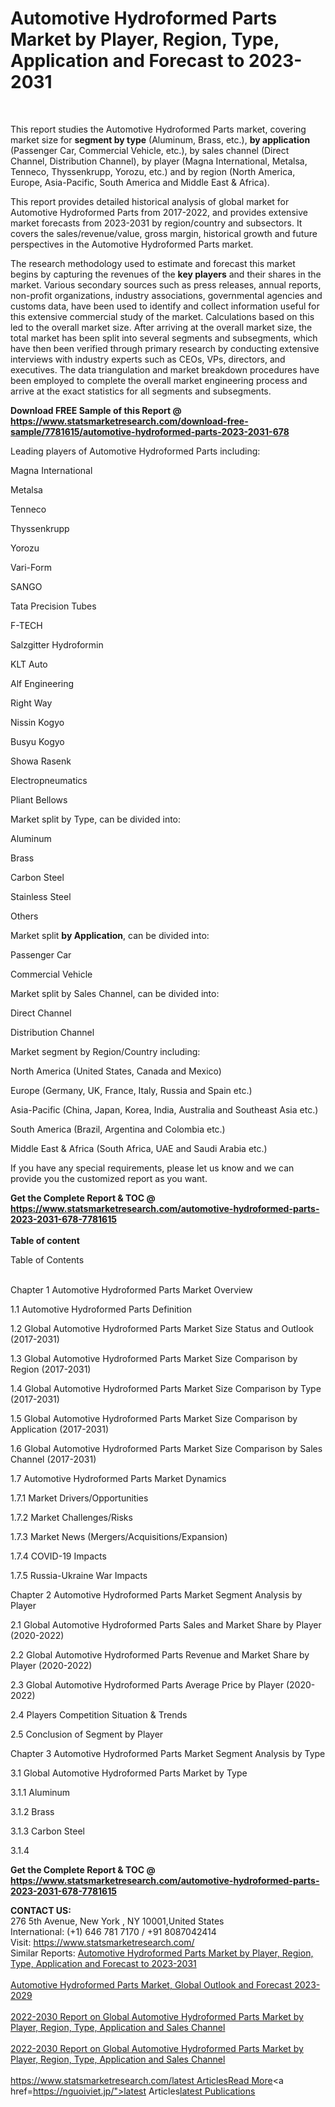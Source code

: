<h1>Automotive Hydroformed Parts Market by Player, Region, Type, Application and Forecast to 2023-2031</h1><br/><p>This report studies the Automotive Hydroformed Parts market, covering market size for <strong>segment by type</strong> (Aluminum, Brass, etc.), <strong>by application</strong> (Passenger Car, Commercial Vehicle, etc.), by sales channel (Direct Channel, Distribution Channel), by player (Magna International, Metalsa, Tenneco, Thyssenkrupp, Yorozu, etc.) and by region (North America, Europe, Asia-Pacific, South America and Middle East & Africa).</p><p>This report provides detailed historical analysis of global market for Automotive Hydroformed Parts from 2017-2022, and provides extensive market forecasts from 2023-2031 by region/country and subsectors. It covers the sales/revenue/value, gross margin, historical growth and future perspectives in the Automotive Hydroformed Parts market.</p><p>The research methodology used to estimate and forecast this market begins by capturing the revenues of the <strong>key players</strong> and their shares in the market. Various secondary sources such as press releases, annual reports, non-profit organizations, industry associations, governmental agencies and customs data, have been used to identify and collect information useful for this extensive commercial study of the market. Calculations based on this led to the overall market size. After arriving at the overall market size, the total market has been split into several segments and subsegments, which have then been verified through primary research by conducting extensive interviews with industry experts such as CEOs, VPs, directors, and executives. The data triangulation and market breakdown procedures have been employed to complete the overall market engineering process and arrive at the exact statistics for all segments and subsegments.</p><p><strong>Download FREE Sample of this Report @ <a href="https://www.statsmarketresearch.com/download-free-sample/7781615/automotive-hydroformed-parts-2023-2031-678">https://www.statsmarketresearch.com/download-free-sample/7781615/automotive-hydroformed-parts-2023-2031-678</a></strong></p><p>Leading players of Automotive Hydroformed Parts including:</p><p>Magna International</p><p>Metalsa</p><p>Tenneco</p><p>Thyssenkrupp</p><p>Yorozu</p><p>Vari-Form</p><p>SANGO</p><p>Tata Precision Tubes</p><p>F-TECH</p><p>Salzgitter Hydroformin</p><p>KLT Auto</p><p>Alf Engineering</p><p>Right Way</p><p>Nissin Kogyo</p><p>Busyu Kogyo</p><p>Showa Rasenk</p><p>Electropneumatics</p><p>Pliant Bellows</p><p>Market split by Type, can be divided into:</p><p>Aluminum</p><p>Brass</p><p>Carbon Steel</p><p>Stainless Steel</p><p>Others</p><p>Market split <strong>by Application</strong>, can be divided into:</p><p>Passenger Car</p><p>Commercial Vehicle</p><p>Market split by Sales Channel, can be divided into:</p><p>Direct Channel</p><p>Distribution Channel</p><p>Market segment by Region/Country including:</p><p>North America (United States, Canada and Mexico)</p><p>Europe (Germany, UK, France, Italy, Russia and Spain etc.)</p><p>Asia-Pacific (China, Japan, Korea, India, Australia and Southeast Asia etc.)</p><p>South America (Brazil, Argentina and Colombia etc.)</p><p>Middle East & Africa (South Africa, UAE and Saudi Arabia etc.)</p><p>If you have any special requirements, please let us know and we can provide you the customized report as you want.</p><div><b>Get the Complete Report & TOC @ <a href="https://www.statsmarketresearch.com/automotive-hydroformed-parts-2023-2031-678-7781615">https://www.statsmarketresearch.com/automotive-hydroformed-parts-2023-2031-678-7781615</a></b></div><br><b>Table of content</b><p>Table of Contents<br />
 
 <br />
 
 Chapter 1 Automotive Hydroformed Parts Market Overview<br />
 
  1.1 Automotive Hydroformed Parts Definition<br />
 
  1.2 Global Automotive Hydroformed Parts Market Size Status and Outlook (2017-2031)<br />
 
  1.3 Global Automotive Hydroformed Parts Market Size Comparison by Region (2017-2031)<br />
 
  1.4 Global Automotive Hydroformed Parts Market Size Comparison by Type (2017-2031)<br />
 
  1.5 Global Automotive Hydroformed Parts Market Size Comparison by Application (2017-2031)<br />
 
  1.6 Global Automotive Hydroformed Parts Market Size Comparison by Sales Channel (2017-2031)<br />
 
  1.7 Automotive Hydroformed Parts Market Dynamics<br />
 
  1.7.1 Market Drivers/Opportunities<br />
 
  1.7.2 Market Challenges/Risks<br />
 
  1.7.3 Market News (Mergers/Acquisitions/Expansion)<br />
 
  1.7.4 COVID-19 Impacts<br />
 
  1.7.5 Russia-Ukraine War Impacts<br />
 
 Chapter 2 Automotive Hydroformed Parts Market Segment Analysis by Player<br />
 
  2.1 Global Automotive Hydroformed Parts Sales and Market Share by Player (2020-2022)<br />
 
  2.2 Global Automotive Hydroformed Parts Revenue and Market Share by Player (2020-2022)<br />
 
  2.3 Global Automotive Hydroformed Parts Average Price by Player (2020-2022)<br />
 
  2.4 Players Competition Situation & Trends<br />
 
  2.5 Conclusion of Segment by Player<br />
 
 Chapter 3 Automotive Hydroformed Parts Market Segment Analysis by Type<br />
 
  3.1 Global Automotive Hydroformed Parts Market by Type<br />
 
  3.1.1 Aluminum<br />
 
  3.1.2 Brass<br />
 
  3.1.3 Carbon Steel<br />
 
  3.1.4 <br><div><b>Get the Complete Report & TOC @ <a href="https://www.statsmarketresearch.com/automotive-hydroformed-parts-2023-2031-678-7781615">https://www.statsmarketresearch.com/automotive-hydroformed-parts-2023-2031-678-7781615</a></b></div></p> <b>CONTACT US:</b><br>276 5th Avenue, New York , NY 10001,United States<br>International: (+1) 646 781 7170 / +91 8087042414<br>Visit: <a href="https://www.statsmarketresearch.com/">https://www.statsmarketresearch.com/</a><br>Similar Reports: <a href="https://www.statsmarketresearch.com/automotive-hydroformed-parts-2023-2031-678-7781615">Automotive Hydroformed Parts Market by Player, Region, Type, Application and Forecast to 2023-2031 </a><br/><br/><a href="https://www.statsmarketresearch.com/automotive-hydroformed-parts-2023-2031-678-7781615">Automotive Hydroformed Parts Market, Global Outlook and Forecast 2023-2029</a><br/><br/><a href="https://www.statsmarketresearch.com/automotive-hydroformed-parts-2023-2031-678-7781615">2022-2030 Report on Global Automotive Hydroformed Parts Market by Player, Region, Type, Application and Sales Channel</a><br/><br/><a href="https://www.statsmarketresearch.com/automotive-hydroformed-parts-2023-2031-678-7781615">2022-2030 Report on Global Automotive Hydroformed Parts Market by Player, Region, Type, Application and Sales Channel</a><br/><br/><a href="https://gyeongbokgung.com">https://www.statsmarketresearch.com/</a><a href="https://hallyeomaritime.com">latest Articles</a><a href="https://jingwansa.com">Read More</a><a href=https://nguoiviet.jp/">latest Articles</a><a href="https://www.intelmarketresearch.com/">latest Publications</a>